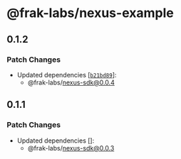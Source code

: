 # @frak-labs/nexus-example

## 0.1.2

### Patch Changes

- Updated dependencies [[`b21bd89`](https://github.com/frak-id/wallet/commit/b21bd89a501243b011a3daa673af10badbe632f2)]:
  - @frak-labs/nexus-sdk@0.0.4

## 0.1.1

### Patch Changes

- Updated dependencies []:
  - @frak-labs/nexus-sdk@0.0.3
